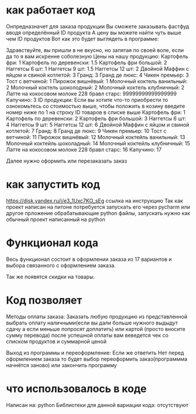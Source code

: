 # как работает код

Онпредназначет для заказа продукции
Вы сможете заказывать фастфуд вводя определённый ID продукта
А цену вы можете найти чуть выше чем ID продуктов
Вот как это будет выглядеть в программе:

Здравствуйте, вы пришли в не вкусно, но запятая по своей воле, если да то я вам искренне соболезную
       Цены на нашу продукцию: 
Картофель фри:  1
Картофель по деревенски:  1.5
Картофель фри большой:  2
Наггетсы 6 шт:  1
Наггетсы 9 шт:  1.5
Наггетсы 12 шт:  2
Двойной Маффин с яйцом и свиной котлетой:  3
Гранд:  3
Гранд де люкс:  4
Чикен премьер:  3
Тост с ветчиной:  1
Пирожок вишнёвый:  1
Молочный коктель ванильный:  2
Молочный коктель шоколодный:  2
Молочный коктель клубничный:  2
Латте на кокосовом молоке 228 бравл старс:  99999999999999999
Капучино:  3
         ID продукции: 
Если вы хотите что-то приобрести то ознокомьтесь со стоимостью выше, чтобы положить в козину введите номер ниже по 1 на строку ID товаров в списке выше
Картофель фри: 1
Картофель по деревенски: 2
Картофель фри большой: 3
Наггетсы 6 шт: 4
Наггетсы 9 шт: 5
Наггетсы 12 шт: 6
Двойной Маффин с яйцом и свиной котлетой: 7
Гранд: 8
Гранд де люкс: 9
Чикен премьер: 10
Тост с ветчиной: 11
Пирожок вишнёвый: 12
Молочный коктейль ванильный: 13
Молочный коктейль шоколадный: 14
Молочный коктейль клубничный: 15
Латте на кокосовом молоке 228 бравл старс: 16
Капучино: 17


Далее нужно оформить или перезаказать заказ

# как запустить код
https://disk.yandex.ru/i/e3_1Uxc7KO_sEg ссылка на инструкцию
Так как проект написан на питоне потребуется запускать его через pycharm или другое прложение обрабатывающие python файлы, запускать нужно как обычный проект написанный на python

# Функционал кода

Весь функционал состоит в оформлении заказа из 17 вариантов и выбора связанного с оформлением заказа.

Так же появятся скидки на товары.

# Код позволяет

Методы оплаты заказа:
Заказать любую продукцию из представленной выбрать оплату наличными(если вы дали больше нужного выдыдут сдачу а если меньше попросят доплатить) или картой (просто вносите сумму перевода) после успешной оплаты вам веведется чек со списком продуктов и суммарной ценой

Выход из программы и переоформление:
Если же ответить Нет перед оформлением заказа то будет выбор переоформить заказ(программма начнётся заново) или закончить программу

# что использовалось в коде
Написан на: python
Библиотеки для данной вариации кода: отсутствуют

